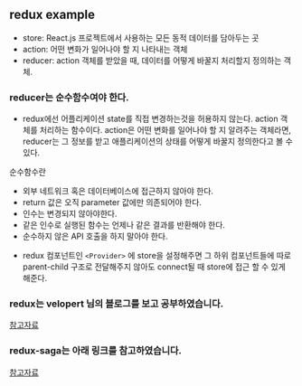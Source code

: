 ## redux example
* store: React.js 프로젝트에서 사용하는 모든 동적 데이터를 담아두는 곳
* action: 어떤 변화가 일어나야 할 지 나타내는 객체
* reducer: action 객체를 받았을 때, 데이터를 어떻게 바꿀지 처리할지 정의하는 객체.

### reducer는 순수함수여야 한다.
- redux에선 어플리케이션 state를 직접 변경하는것을 허용하지 않는다. action 객체를 처리하는 함수이다. action은 어떤 변화를 일어나야 할 지 알려주는 객체라면, reducer는 그 정보를 받고 애플리케이션의 상태를 어떻게 바꿀지 정의한다고 볼 수 있다.

순수함수란
* 외부 네트워크 혹은 데이터베이스에 접근하지 않아야 한다.
* return 값은 오직 parameter 값에만 의존되어야 한다.
* 인수는 변경되지 않아야한다.
* 같은 인수로 실행된 함수는 언제나 같은 결과를 반환해야 한다.
* 순수하지 않은 API 호출을 하지 말아야 한다.

- redux 컴포넌트인 `<Provider>` 에 store을 설정해주면 그 하위 컴포넌트들에 따로 parent-child 구조로 전달해주지 않아도 connect될 때 store에 접근 할 수 있게 해준다.

### redux는 velopert 님의 블로그를 보고 공부하였습니다.
[참고자료](https://velopert.com/1226)

### redux-saga는 아래 링크를 참고하였습니다.
[참고자료](https://github.com/reactkr/learn-react-in-korean/blob/master/translated/deal-with-async-process-by-redux-saga.md)
